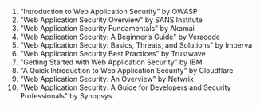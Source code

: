 

1. "Introduction to Web Application Security" by OWASP
2. "Web Application Security Overview" by SANS Institute
3. "Web Application Security Fundamentals" by Akamai
4. "Web Application Security: A Beginner’s Guide" by Veracode
5. "Web Application Security: Basics, Threats, and Solutions" by Imperva
6. "Web Application Security Best Practices" by Trustwave
7. "Getting Started with Web Application Security" by IBM
8. "A Quick Introduction to Web Application Security" by Cloudflare
9. "Web Application Security: An Overview" by Netwrix
10. "Web Application Security: A Guide for Developers and Security Professionals" by Synopsys.